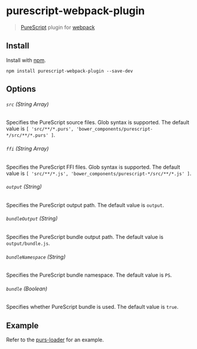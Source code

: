 # purescript-webpack-plugin

> [PureScript](http://www.purescript.org) plugin for [webpack](http://webpack.github.io)

## Install

Install with [npm](https://npmjs.org/package/purescript-webpack-plugin).

```
npm install purescript-webpack-plugin --save-dev
```

## Options

###### `src` (String Array)

Specifies the PureScript source files. Glob syntax is supported. The default value is `[ 'src/**/*.purs', 'bower_components/purescript-*/src/**/*.purs' ]`.

###### `ffi` (String Array)

Specifies the PureScript FFI files. Glob syntax is supported. The default value is `[ 'src/**/*.js', 'bower_components/purescript-*/src/**/*.js' ]`.

###### `output` (String)

Specifies the PureScript output path. The default value is `output`.

###### `bundleOutput` (String)

Specifies the PureScript bundle output path. The default value is `output/bundle.js`.

###### `bundleNamespace` (String)

Specifies the PureScript bundle namespace. The default value is `PS`.

###### `bundle` (Boolean)

Specifies whether PureScript bundle is used. The default value is `true`.

## Example

Refer to the [purs-loader](https://www.npmjs.com/package/purs-loader) for an example.
